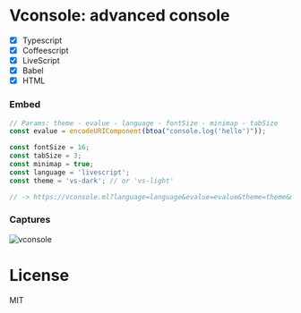 # Vconsole: advanced console

- [x] Typescript
- [x] Coffeescript
- [x] LiveScript
- [x] Babel
- [x] HTML

### Embed
```js
// Params: theme - evalue - language - fontSize - minimap - tabSize
const evalue = encodeURIComponent(btoa("console.log('hello')"));

const fontSize = 16;
const tabSize = 3;
const minimap = true;
const language = 'livescript'; 
const theme = 'vs-dark'; // or 'vs-light'

// -> https://vconsole.ml?language=language&evalue=evalue&theme=theme&minimap=minimap
```

### Captures
![vconsole](https://i.ibb.co/YtHdRWq/vconsole.png)

# License
MIT
